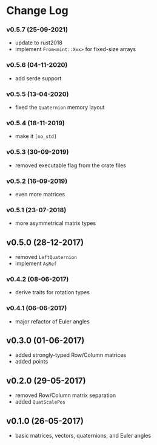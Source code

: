 # Change Log

### v0.5.7 (25-09-2021)
- update to rust2018
- implement `From<mint::Xxx>` for fixed-size arrays

### v0.5.6 (04-11-2020)
- add serde support

### v0.5.5 (13-04-2020)
- fixed the `Quaternion` memory layout

### v0.5.4 (18-11-2019)
- make it `[no_std]`

### v0.5.3 (30-09-2019)
- removed executable flag from the crate files

### v0.5.2 (16-09-2019)
- even more matrices

### v0.5.1 (23-07-2018)
- more asymmetrical matrix types

## v0.5.0 (28-12-2017)
- removed `LeftQuaternion`
- implement `AsRef`

### v0.4.2 (08-06-2017)
- derive traits for rotation types

### v0.4.1 (06-06-2017)
- major refactor of Euler angles

## v0.3.0 (01-06-2017)
- added strongly-typed Row/Column matrices
- added points

## v0.2.0 (29-05-2017)
- removed Row/Column matrix separation
- added `QuatScalePos`

## v0.1.0 (26-05-2017)
- basic matrices, vectors, quaternions, and Euler angles
